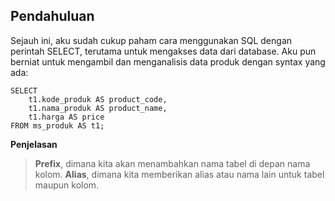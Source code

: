 ## Pendahuluan

Sejauh ini, aku sudah cukup paham cara menggunakan SQL dengan perintah SELECT, terutama untuk mengakses data dari database. Aku pun berniat untuk mengambil dan menganalisis data produk dengan syntax yang ada:

```
SELECT
    t1.kode_produk AS product_code,
    t1.nama_produk AS product_name,
    t1.harga AS price
FROM ms_produk AS t1;
```

**Penjelasan**

> **Prefix**, dimana kita akan menambahkan nama tabel di depan nama kolom.
> **Alias**, dimana kita memberikan alias atau nama lain untuk tabel maupun kolom.
